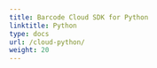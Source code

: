 ```yaml
---
title: Barcode Cloud SDK for Python
linktitle: Python
type: docs
url: /cloud-python/
weight: 20
---
```



